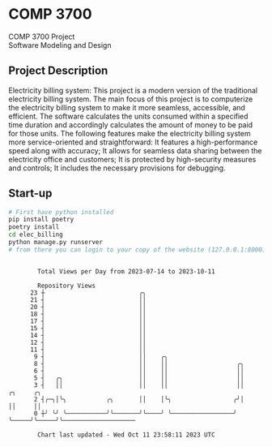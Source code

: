 # COMP 3700
COMP 3700 Project  
Software Modeling and Design
## Project Description
Electricity billing system: This project is a modern version of the traditional electricity billing system. The main focus of this project is to computerize the electricity billing system to make it more seamless, accessible, and efficient. The software calculates the units consumed within a specified time duration and accordingly calculates the amount of money to be paid for those units. The following features make the electricity billing system more service-oriented and straightforward: It features a high-performance speed along with accuracy; It allows for seamless data sharing between the electricity office and customers; It is protected by high-security measures and controls; It includes the necessary provisions for debugging.

## Start-up
```bash
# First have python installed
pip install poetry
poetry install
cd elec_billing
python manage.py runserver
# from there you can login to your copy of the website (127.0.0.1:8000), default creds are admin/admin
```

```

        Total Views per Day from 2023-07-14 to 2023-10-11

        Repository Views
      23 ┼                          ╭╮
      21 ┤                          ││
      20 ┤                          ││
      18 ┤                          ││
      17 ┤                          ││
      15 ┤                          ││
      14 ┤                          ││
      12 ┤                          ││
      11 ┤                          ││
       9 ┤                          ││    ╭╮
       8 ┤                          ││    ││                   ╭╮
       6 ┤                          ││    ││                   ││
       5 ┤   ╭╮                     ││    ││                   ││
       3 ┤   ││                     ││    ││                   ││     ╭╮     ╭╮
       2 ┤╭─╮│╰╮           ╭╮       ││    │╰╮                 ╭╯│     ││     ││
       0 ┼╯ ╰╯ ╰───────────╯╰───────╯╰────╯ ╰─────────────────╯ ╰─────╯╰─────╯╰────────────────────

        Chart last updated - Wed Oct 11 23:58:11 2023 UTC
        
```

